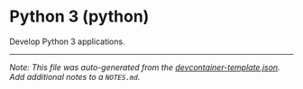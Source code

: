 
# Python 3 (python)

Develop Python 3 applications.





---

_Note: This file was auto-generated from the [devcontainer-template.json](devcontainer-template.json).  Add additional notes to a `NOTES.md`._

